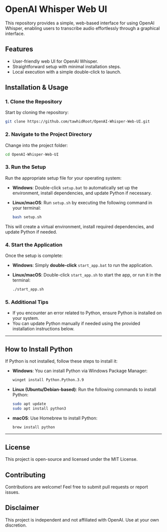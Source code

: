 # OpenAI Whisper Web UI

This repository provides a simple, web-based interface for using OpenAI Whisper, enabling users to transcribe audio effortlessly through a graphical interface.

## Features

- User-friendly web UI for OpenAI Whisper.
- Straightforward setup with minimal installation steps.
- Local execution with a simple double-click to launch.

## Installation & Usage

### 1. **Clone the Repository**

Start by cloning the repository:

```bash
git clone https://github.com/tawhidRoot/OpenAI-Whisper-Web-UI.git
```

### 2. **Navigate to the Project Directory**

Change into the project folder:

```bash
cd OpenAI-Whisper-Web-UI
```

### 3. **Run the Setup**

Run the appropriate setup file for your operating system:

- **Windows**: Double-click `setup.bat` to automatically set up the environment, install dependencies, and update Python if necessary.
- **Linux/macOS**: Run `setup.sh` by executing the following command in your terminal:

  ```bash
  bash setup.sh
  ```

This will create a virtual environment, install required dependencies, and update Python if needed.

### 4. **Start the Application**

Once the setup is complete:

- **Windows**: Simply **double-click** `start_app.bat` to run the application.
- **Linux/macOS**: Double-click `start_app.sh` to start the app, or run it in the terminal:

  ```bash
  ./start_app.sh
  ```

### 5. **Additional Tips**

- If you encounter an error related to Python, ensure Python is installed on your system.
- You can update Python manually if needed using the provided installation instructions below.

---

## How to Install Python

If Python is not installed, follow these steps to install it:

- **Windows**: You can install Python via Windows Package Manager:

  ```bash
  winget install Python.Python.3.9
  ```

- **Linux (Ubuntu/Debian-based)**: Run the following commands to install Python:

  ```bash
  sudo apt update
  sudo apt install python3
  ```

- **macOS**: Use Homebrew to install Python:

  ```bash
  brew install python
  ```

---

## License

This project is open-source and licensed under the MIT License.

## Contributing

Contributions are welcome! Feel free to submit pull requests or report issues.

## Disclaimer

This project is independent and not affiliated with OpenAI. Use at your own discretion.
